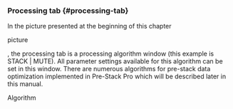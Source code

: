### Processing tab {#processing-tab}

In the picture presented at the beginning of this chapter

picture

, the processing tab is a processing algorithm window (this example is STACK | MUTE). All parameter settings available for this algorithm can be set in this window. There are numerous algorithms for pre-stack data optimization implemented in Pre-Stack Pro which will be described later in this manual.

Algorithm